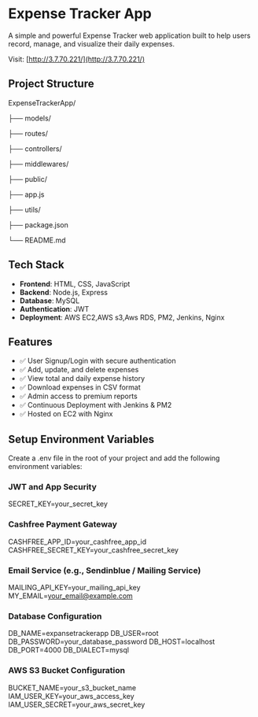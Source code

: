 #  Expense Tracker App
A simple and powerful Expense Tracker web application built to help users record, manage, and visualize their daily expenses.

Visit: [http://3.7.70.221/](http://3.7.70.221/)

## Project Structure
ExpenseTrackerApp/

├── models/

├── routes/

├── controllers/

├── middlewares/

├── public/

├── app.js

├── utils/

├── package.json

└── README.md

##  Tech Stack

- **Frontend**: HTML, CSS, JavaScript
- **Backend**: Node.js, Express
- **Database**: MySQL
- **Authentication**: JWT
- **Deployment**: AWS EC2,AWS s3,Aws RDS, PM2, Jenkins, Nginx

##  Features

- ✅ User Signup/Login with secure authentication
- ✅ Add, update, and delete expenses
- ✅ View total and daily expense history
- ✅ Download expenses in CSV format
- ✅ Admin access to premium reports
- ✅ Continuous Deployment with Jenkins & PM2
- ✅ Hosted on EC2 with Nginx

##  Setup Environment Variables
Create a .env file in the root of your project and add the following environment variables:
### JWT and App Security
SECRET_KEY=your_secret_key

### Cashfree Payment Gateway
CASHFREE_APP_ID=your_cashfree_app_id
CASHFREE_SECRET_KEY=your_cashfree_secret_key

### Email Service (e.g., Sendinblue / Mailing Service)
MAILING_API_KEY=your_mailing_api_key
MY_EMAIL=your_email@example.com

### Database Configuration
DB_NAME=expansetrackerapp
DB_USER=root
DB_PASSWORD=your_database_password
DB_HOST=localhost
DB_PORT=4000
DB_DIALECT=mysql

### AWS S3 Bucket Configuration
BUCKET_NAME=your_s3_bucket_name
IAM_USER_KEY=your_aws_access_key
IAM_USER_SECRET=your_aws_secret_key



